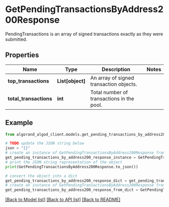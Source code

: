 # GetPendingTransactionsByAddress200Response

PendingTransactions is an array of signed transactions exactly as they were submitted.

## Properties

Name | Type | Description | Notes
------------ | ------------- | ------------- | -------------
**top_transactions** | **List[object]** | An array of signed transaction objects. | 
**total_transactions** | **int** | Total number of transactions in the pool. | 

## Example

```python
from algorand_algod_client.models.get_pending_transactions_by_address200_response import GetPendingTransactionsByAddress200Response

# TODO update the JSON string below
json = "{}"
# create an instance of GetPendingTransactionsByAddress200Response from a JSON string
get_pending_transactions_by_address200_response_instance = GetPendingTransactionsByAddress200Response.from_json(json)
# print the JSON string representation of the object
print(GetPendingTransactionsByAddress200Response.to_json())

# convert the object into a dict
get_pending_transactions_by_address200_response_dict = get_pending_transactions_by_address200_response_instance.to_dict()
# create an instance of GetPendingTransactionsByAddress200Response from a dict
get_pending_transactions_by_address200_response_from_dict = GetPendingTransactionsByAddress200Response.from_dict(get_pending_transactions_by_address200_response_dict)
```
[[Back to Model list]](../README.md#documentation-for-models) [[Back to API list]](../README.md#documentation-for-api-endpoints) [[Back to README]](../README.md)


